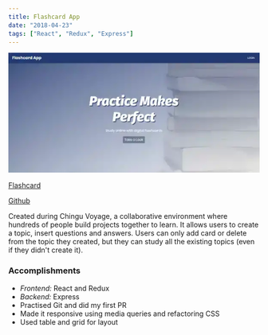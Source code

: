 ```yaml
---
title: Flashcard App
date: "2018-04-23"
tags: ["React", "Redux", "Express"]
---
```


![Flashcard App](../../static/flashcard-app-1400.webp "Flashcard App")

[Flashcard](https://shrouded-taiga-52624.herokuapp.com/)

[Github](https://github.com/chingu-voyage4/Bears-Team-9)

Created during Chingu Voyage, a collaborative environment where hundreds of people build projects together to learn.
It allows users to create a topic, insert questions and answers.
Users can only add card or delete from the topic they created,
but they can study all the existing topics (even if they didn't create it).

### Accomplishments ###

- _Frontend:_ React and Redux
- _Backend:_ Express
- Practised Git and did my first PR
- Made it responsive using media queries and refactoring CSS
- Used table and grid for layout
